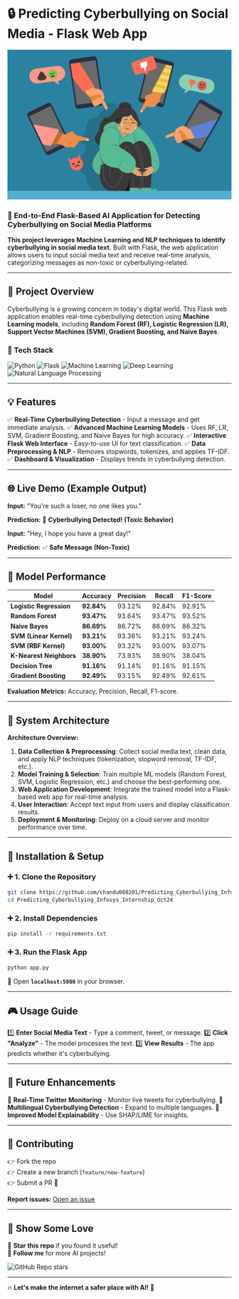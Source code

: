 # 🔒 Predicting Cyberbullying on Social Media - Flask Web App

![Cyberbullying Detection](https://github.com/chandu080201/Predicting_Cyberbullying_Infosys_Internship_Oct24/blob/main/WhatsApp%20Image%202025-03-22%20at%2022.15.30.gif)

### 🚀 End-to-End Flask-Based AI Application for Detecting Cyberbullying on Social Media Platforms

**This project leverages Machine Learning and NLP techniques to identify cyberbullying in social media text.** Built with Flask, the web application allows users to input social media text and receive real-time analysis, categorizing messages as non-toxic or cyberbullying-related.

---

## 📌 Project Overview

Cyberbullying is a growing concern in today's digital world. This Flask web application enables real-time cyberbullying detection using **Machine Learning models**, including **Random Forest (RF), Logistic Regression (LR), Support Vector Machines (SVM), Gradient Boosting, and Naive Bayes**.

### 🔧 Tech Stack

![Python](https://img.shields.io/badge/Python-3.10-blue?style=for-the-badge&logo=python)
![Flask](https://img.shields.io/badge/Flask-%E2%9C%94-black?style=for-the-badge&logo=flask)
![Machine Learning](https://img.shields.io/badge/Machine_Learning-%E2%9C%94-purple?style=for-the-badge)
![Deep Learning](https://img.shields.io/badge/Deep_Learning-%E2%9C%94-red?style=for-the-badge)
![Natural Language Processing](https://img.shields.io/badge/NLP-%E2%9C%94-green?style=for-the-badge)

---

## 💡 Features

✅ **Real-Time Cyberbullying Detection** - Input a message and get immediate analysis.
✅ **Advanced Machine Learning Models** - Uses RF, LR, SVM, Gradient Boosting, and Naive Bayes for high accuracy.
✅ **Interactive Flask Web Interface** - Easy-to-use UI for text classification.
✅ **Data Preprocessing & NLP** - Removes stopwords, tokenizes, and applies TF-IDF.
✅ **Dashboard & Visualization** - Displays trends in cyberbullying detection.

---

## 🌐 Live Demo (Example Output)

**Input:** "You're such a loser, no one likes you."

**Prediction:** 🚨 **Cyberbullying Detected! (Toxic Behavior)**

**Input:** "Hey, I hope you have a great day!"

**Prediction:** ✅ **Safe Message (Non-Toxic)**

---

## 🌟 Model Performance

| Model                  | Accuracy  | Precision | Recall  | F1-Score |
|------------------------|----------|-----------|---------|----------|
| **Logistic Regression** | **92.84%** | 93.12%    | 92.84%  | 92.91%   |
| **Random Forest**      | **93.47%** | 93.64%    | 93.47%  | 93.52%   |
| **Naive Bayes**        | **86.69%** | 86.72%    | 86.69%  | 86.32%   |
| **SVM (Linear Kernel)** | **93.21%** | 93.36%    | 93.21%  | 93.24%   |
| **SVM (RBF Kernel)**    | **93.00%** | 93.32%    | 93.00%  | 93.07%   |
| **K-Nearest Neighbors** | **38.90%** | 73.93%    | 38.90%  | 38.04%   |
| **Decision Tree**      | **91.16%** | 91.14%    | 91.16%  | 91.15%   |
| **Gradient Boosting**  | **92.49%** | 93.15%    | 92.49%  | 92.61%   |

**Evaluation Metrics:** Accuracy, Precision, Recall, F1-score.

---

## 🎨 System Architecture

**Architecture Overview:**
1. **Data Collection & Preprocessing**: Collect social media text, clean data, and apply NLP techniques (tokenization, stopword removal, TF-IDF, etc.).
2. **Model Training & Selection**: Train multiple ML models (Random Forest, SVM, Logistic Regression, etc.) and choose the best-performing one.
3. **Web Application Development**: Integrate the trained model into a Flask-based web app for real-time analysis.
4. **User Interaction**: Accept text input from users and display classification results.
5. **Deployment & Monitoring**: Deploy on a cloud server and monitor performance over time.

---

## 🔄 Installation & Setup

### ➕ 1. Clone the Repository
```bash
git clone https://github.com/chandu080201/Predicting_Cyberbullying_Infosys_Internship_Oct24.git
cd Predicting_Cyberbullying_Infosys_Internship_Oct24
```

### ➕ 2. Install Dependencies
```bash
pip install -r requirements.txt
```

### ➕ 3. Run the Flask App
```bash
python app.py
```

📍 Open **`localhost:5000`** in your browser.

---

## 🎮 Usage Guide

1️⃣ **Enter Social Media Text** - Type a comment, tweet, or message.
2️⃣ **Click "Analyze"** - The model processes the text.
3️⃣ **View Results** - The app predicts whether it's cyberbullying.

---

## 🌌 Future Enhancements

🚀 **Real-Time Twitter Monitoring** - Monitor live tweets for cyberbullying.
🚀 **Multilingual Cyberbullying Detection** - Expand to multiple languages.
🚀 **Improved Model Explainability** - Use SHAP/LIME for insights.

---

## 💪 Contributing

👉 Fork the repo  
👉 Create a new branch (`feature/new-feature`)  
👉 Submit a PR 🎉  

**Report issues:** [Open an issue](https://github.com/yourusername/cyberbullying-detection-flask/issues)

---

## 🎉 Show Some Love

🌟 **Star this repo** if you found it useful!  
💬 **Follow me** for more AI projects!  

![GitHub Repo stars](https://img.shields.io/github/stars/chandu080201/cyberbullying-detection-flask?style=social)  

---

🔥 **Let's make the internet a safer place with AI!** 🚀






